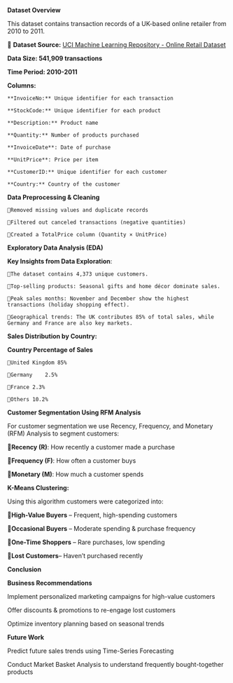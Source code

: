 **Dataset Overview**

This dataset contains transaction records of a UK-based online retailer from 2010 to 2011.

🔗 **Dataset Source:** [UCI Machine Learning Repository - Online Retail Dataset](https://archive.ics.uci.edu/dataset/352/online+retail)

**Data Size: 541,909 transactions**

**Time Period: 2010-2011**

**Columns:**

    **InvoiceNo:** Unique identifier for each transaction
    
    **StockCode:** Unique identifier for each product
    
    **Description:** Product name
    
    **Quantity:** Number of products purchased
    
    **InvoiceDate**: Date of purchase
    
    **UnitPrice**: Price per item
    
    **CustomerID:** Unique identifier for each customer
    
    **Country:** Country of the customer

**Data Preprocessing & Cleaning**

    🔹Removed missing values and duplicate records
    
    🔹Filtered out canceled transactions (negative quantities)
    
    🔹Created a TotalPrice column (Quantity × UnitPrice)

**Exploratory Data Analysis (EDA)**

**Key Insights from Data Exploration**:

    🔹The dataset contains 4,373 unique customers.
    
    🔹Top-selling products: Seasonal gifts and home décor dominate sales.
    
    🔹Peak sales months: November and December show the highest transactions (holiday shopping effect).
    
    🔹Geographical trends: The UK contributes 85% of total sales, while Germany and France are also key markets.

**Sales Distribution by Country:**

**Country	Percentage of Sales**

    🔹United Kingdom	85%
    
    🔹Germany	2.5%
    
    🔹France	2.3%
    
    🔹Others	10.2%

**Customer Segmentation Using RFM Analysis**

For customer segmentation we use Recency, Frequency, and Monetary (RFM) Analysis to segment customers:

  **🔹Recency (R)**: How recently a customer made a purchase
  
  **🔹Frequency (F)**: How often a customer buys
  
  **🔹Monetary (M)**: How much a customer spends

**K-Means Clustering:**
  
  Using this algorithm customers were categorized into:
  
 **🔹High-Value Buyers** – Frequent, high-spending customers
 
 **🔹Occasional Buyers** – Moderate spending & purchase frequency
 
 **🔹One-Time Shoppers** – Rare purchases, low spending
 
 **🔹Lost Customers**– Haven’t purchased recently

**Conclusion**

**Business Recommendations**

Implement personalized marketing campaigns for high-value customers

Offer discounts & promotions to re-engage lost customers

Optimize inventory planning based on seasonal trends

**Future Work**

Predict future sales trends using Time-Series Forecasting

Conduct Market Basket Analysis to understand frequently bought-together products





